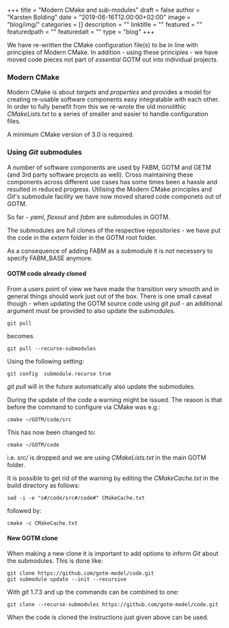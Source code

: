 +++
title = "Modern CMake and sub-modules" 
draft = false
author = "Karsten Bolding"
date = "2019-06-16T12:00:00+02:00"
image = "blog/img/"
categories = []
description = ""
linktitle = ""
featured = ""
featuredpath = ""
featuredalt = ""
type = "blog"
+++

We have re-written the CMake configuration file(s) to be in line with principles of Modern CMake. In addition - using these principles - we have moved code pieces not part of _essential_ GOTM out into individual projects.

<!--more-->

### Modern CMake

Modern CMake is about _targets_ and _properties_ and provides a model for creating re-usable software components easy integratable with each other. In order to fully benefit from this we re-wrote the old monolithic _CMakeLists.txt_ to a series of smaller and easier to handle configuration files.

A minimum CMake version of 3.0 is required.

### Using _Git_ submodules

A number of software components are used by FABM, GOTM and GETM (and 3rd party software projects as well). Cross maintaining these components across different use cases has some times been a hassle and resulted in reduced progress. Utilising the Modern CMake principles and _Git_'s submodule facility we have now moved shared code componets out of GOTM.

So far - _yaml_, _flexout_ and _fabm_ are submodules in GOTM.

The submodules are full clones of the respective repositories - we have put the code in the _extern_ folder in the GOTM root folder.

As a consequence of adding FABM as a submodule it is not necessery to specify FABM_BASE anymore.


#### GOTM code already cloned
From a users point of view we have made the transition very smooth and in general things should work just out of the box. There is one small caveat though - when updating the GOTM source code using _git pull_ - an additional argument must be provided to also update the submodules.


```
git pull
```

becomes

```
git pull --recurse-submodules
```

Using the following setting:
```
git config  submodule.recurse true
```
_git pull_ will in the future automatically also update the submodules.

During the update of the code a warning might be issued. The reason is that before the command to configure via CMake was e.g.:
```
cmake ~/GOTM/code/src
```

This has now been changed to:
```
cmake ~/GOTM/code
```

i.e. _src/_ is dropped and we are using _CMakeLists.txt_ in the main GOTM folder.

It is possible to get rid of the warning by editing the _CMakeCache.txt_ in the build directory as follows:

```
sed -i -e "s#/code/src#/code#" CMakeCache.txt
```
followed by:
```
cmake -c CMakeCache.txt
```

#### New GOTM clone
When making a new clone it is important to add options to inform _Git_ about the submodules. This is done like:


```
git clone https://github.com/gotm-model/code.git
git submodule update --init --recursive
```

With _git_ 1.7.3 and up the commands can be combined to one:

```
git clone --recurse-submodules https://github.com/gotm-model/code.git
```
When the code is cloned the instructions just given above can be used.
